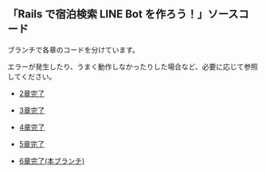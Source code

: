 ## 「Rails で宿泊検索 LINE Bot を作ろう！」ソースコード
ブランチで各章のコードを分けています。

エラーが発生したり、うまく動作しなかったりした場合など、必要に応じて参照してください。

- [2章完了](https://github.com/Techpit-Contents/rails-hotel-search-linebot/tree/chapter-2) 

- [3章完了](https://github.com/Techpit-Contents/rails-hotel-search-linebot/tree/chapter-3) 

- [4章完了](https://github.com/Techpit-Contents/rails-hotel-search-linebot/tree/chapter-4) 

- [5章完了](https://github.com/Techpit-Contents/rails-hotel-search-linebot/tree/chapter-5) 

- [6章完了(本ブランチ)](https://github.com/Techpit-Contents/rails-hotel-search-linebot/) 
